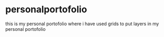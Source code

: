 # personalportofolio

this is my personal portofolio where i have used grids to put layers in my personal portofolio
